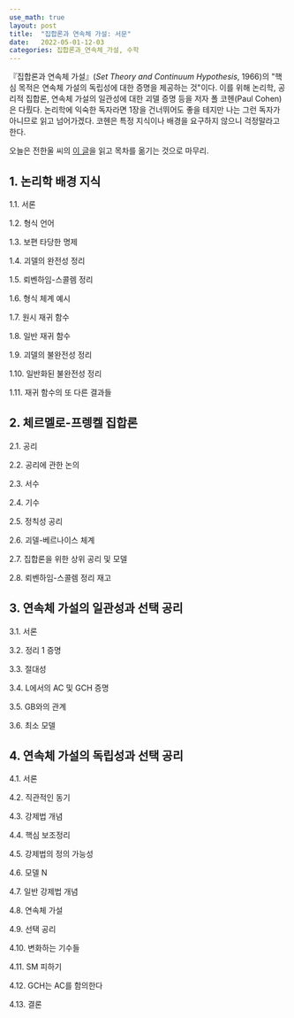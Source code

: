 ```yaml
---
use_math: true
layout: post
title:  "집합론과 연속체 가설: 서문"
date:   2022-05-01-12-03
categories: 집합론과_연속체_가설, 수학
---
```

『집합론과 연속체 가설』(*Set Theory and Continuum Hypothesis*, 1966)의 "핵심 목적은 연속체 가설의 독립성에 대한 증명을 제공하는 것"이다. 이를 위해 논리학, 공리적 집합론, 연속체 가설의 일관성에 대한 괴델 증명 등을 저자 폴 코헨(Paul Cohen)은 다뤘다. 논리학에 익숙한 독자라면 1장을 건너뛰어도 좋을 테지만 나는 그런 독자가 아니므로 읽고 넘어가겠다. 코헨은 특정 지식이나 배경을 요구하지 않으니 걱정말라고 한다. 

오늘은 전한울 씨의 [이 글](https://hanuljeon95.github.io/History-of-set-theory-in-perspective-of-continuum-hypothesis/)을 읽고 목차를 옮기는 것으로 마무리.

## 1. 논리학 배경 지식
1.1. 서론

1.2. 형식 언어

1.3. 보편 타당한 명제

1.4. 괴델의 완전성 정리

1.5. 뢰벤하임-스콜렘 정리

1.6. 형식 체계 예시

1.7. 원시 재귀 함수

1.8. 일반 재귀 함수

1.9. 괴델의 불완전성 정리

1.10. 일반화된 불완전성 정리

1.11. 재귀 함수의 또 다른 결과들

## 2. 체르멜로-프렝켈 집합론
2.1. 공리

2.2. 공리에 관한 논의

2.3. 서수

2.4. 기수

2.5. 정칙성 공리

2.6. 괴델-베르나이스 체계

2.7. 집합론을 위한 상위 공리 및 모델

2.8. 뢰벤하임-스콜렘 정리 재고

## 3. 연속체 가설의 일관성과 선택 공리
3.1. 서론

3.2. 정리 1 증명

3.3. 절대성

3.4. L에서의 AC 및 GCH 증명

3.5. GB와의 관계

3.6. 최소 모델

## 4. 연속체 가설의 독립성과 선택 공리
4.1. 서론

4.2. 직관적인 동기

4.3. 강제법 개념

4.4. 핵심 보조정리

4.5. 강제법의 정의 가능성

4.6. 모델 N

4.7. 일반 강제법 개념

4.8. 연속체 가설

4.9. 선택 공리

4.10. 변화하는 기수들

4.11. SM 피하기

4.12. GCH는 AC를 함의한다

4.13. 결론
